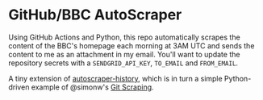 # GitHub/BBC AutoScraper

Using GitHub Actions and Python, this repo automatically scrapes the content of the BBC's homepage each morning at 3AM UTC and sends the content to me as an attachment in my email. You'll want to update the repository secrets with a `SENDGRID_API_KEY`, `TO_EMAIL` and `FROM_EMAIL`.

A tiny extension of [autoscraper-history](https://github.com/jsoma/autoscraper-history), which is in turn a simple Python-driven example of @simonw's [Git Scraping](https://simonwillison.net/2020/Oct/9/git-scraping/).